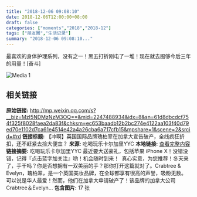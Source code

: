 ```yaml
---
title: "2018-12-06 09:08:10"
date: 2018-12-06T12:00:00+08:00
draft: false
categories: ["moments","2018","2018-12"]
tags: ["朋友圈","生活记录"]
summary: "2018-12-06 09:08:10..."
---
```


最喜欢的身体护理系列，没有之一！黑五打折刚屯了一堆！现在就去囤够今后三年的用量！[奋斗]

![Media 1](/Moments/photos/2018-12-06/201812060908100.jpg)

## 相关链接

**原始链接:** http://mp.weixin.qq.com/s?__biz=MzI5NDMzNzM3OQ==&mid=2247488934&idx=8&sn=61d8dbcdcf754f325f8028faea2da83f&chksm=ec653baadb12b2bc274e4122aa103f40d79ed70e1102d7ca61e4514e42a4a26cba6a717cfb15&mpshare=1&scene=2&srcid=#rd
**链接标题:** 【冲啊】英国国际品牌瑰柏翠在加拿大宣告破产，全线疯狂折扣，还不赶紧去捡大便宜？
**来源:** 吃喝玩乐卡尔加里YYC
**本地链接:** [查看完整内容](/link_content/2018/12/2018-12-06-2/link_content/)
**链接摘要:** 吃喝玩乐卡尔加里YYC 最近要大送豪礼，包括苹果 iPhone X！没错没错，记得『点击蓝字加关注』哟！机会随时到来！  真心实意，为您推荐！冬天来了，手干吗？你是否想拥有一双美丽的手？那你打开这篇就对了。Crabtree & Evelyn，瑰柏翠，是一个英国美妆品牌，在全球都享有很高的声誉，吸粉无数。可以说是华人最爱！然而，他们在加拿大申请破产了！该品牌的加拿大公司Crabtree＆Evelyn...
**包含图片:** 17 张

